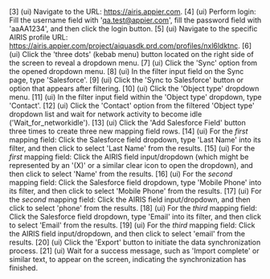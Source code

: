 [3] (ui) Navigate to the URL: https://airis.appier.com.
[4] (ui) Perform login: Fill the username field with 'qa.test@appier.com', fill the password field with 'aaAA1234', and then click the login button.
[5] (ui) Navigate to the specific AIRIS profile URL: https://airis.appier.com/project/aiquasdk.prd.com/profiles/nxl6ldktnc.
[6] (ui) Click the 'three dots' (kebab menu) button located on the right side of the screen to reveal a dropdown menu.
[7] (ui) Click the 'Sync' option from the opened dropdown menu.
[8] (ui) In the filter input field on the Sync page, type 'Salesforce'.
[9] (ui) Click the 'Sync to Salesforce' button or option that appears after filtering.
[10] (ui) Click the 'Object type' dropdown menu.
[11] (ui) In the filter input field within the 'Object type' dropdown, type 'Contact'.
[12] (ui) Click the 'Contact' option from the filtered 'Object type' dropdown list and wait for network activity to become idle ('Wait_for_networkidle').
[13] (ui) Click the 'Add Salesforce Field' button three times to create three new mapping field rows.
[14] (ui) For the *first* mapping field: Click the Salesforce field dropdown, type 'Last Name' into its filter, and then click to select 'Last Name' from the results.
[15] (ui) For the *first* mapping field: Click the AIRIS field input/dropdown (which might be represented by an '(X)' or a similar clear icon to open the dropdown), and then click to select 'Name' from the results.
[16] (ui) For the *second* mapping field: Click the Salesforce field dropdown, type 'Mobile Phone' into its filter, and then click to select 'Mobile Phone' from the results.
[17] (ui) For the *second* mapping field: Click the AIRIS field input/dropdown, and then click to select 'phone' from the results.
[18] (ui) For the *third* mapping field: Click the Salesforce field dropdown, type 'Email' into its filter, and then click to select 'Email' from the results.
[19] (ui) For the *third* mapping field: Click the AIRIS field input/dropdown, and then click to select 'email' from the results.
[20] (ui) Click the 'Export' button to initiate the data synchronization process.
[21] (ui) Wait for a success message, such as 'Import complete' or similar text, to appear on the screen, indicating the synchronization has finished.
